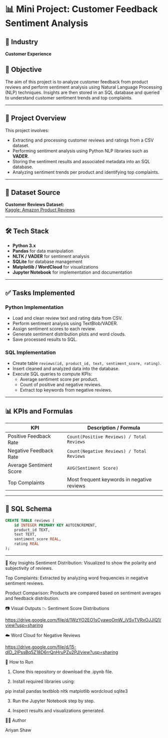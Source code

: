 # 📊 Mini Project: Customer Feedback Sentiment Analysis

## 🏢 Industry
**Customer Experience**

## 🎯 Objective
The aim of this project is to analyze customer feedback from product reviews and perform sentiment analysis using Natural Language Processing (NLP) techniques. Insights are then stored in an SQL database and queried to understand customer sentiment trends and top complaints.

---

## 🧩 Project Overview

This project involves:
- Extracting and processing customer reviews and ratings from a CSV dataset.
- Performing sentiment analysis using Python NLP libraries such as **VADER**.
- Storing the sentiment results and associated metadata into an SQL database.
- Analyzing sentiment trends per product and identifying top complaints.

---

## 📁 Dataset Source

**Customer Reviews Dataset:**  
[Kaggle: Amazon Product Reviews](https://www.kaggle.com/datasets/bittlingmayer/amazonreviews)

---

## 🛠️ Tech Stack

- **Python 3.x**
- **Pandas** for data manipulation
- **NLTK / VADER** for sentiment analysis
- **SQLite** for database management
- **Matplotlib / WordCloud** for visualizations
- **Jupyter Notebook** for implementation and documentation

---

## ✅ Tasks Implemented

### Python Implementation
- Load and clean review text and rating data from CSV.
- Perform sentiment analysis using TextBlob/VADER.
- Assign sentiment scores to each review.
- Generate sentiment distribution plots and word clouds.
- Save processed results to SQL.

### SQL Implementation
- Create table `reviews(id, product_id, text, sentiment_score, rating)`.
- Insert cleaned and analyzed data into the database.
- Execute SQL queries to compute KPIs:
  - Average sentiment score per product.
  - Count of positive and negative reviews.
  - Extract top keywords from negative reviews.

---

## 📊 KPIs and Formulas

| KPI                      | Description / Formula                                 |
|--------------------------|--------------------------------------------------------|
| Positive Feedback Rate   | `Count(Positive Reviews) / Total Reviews`             |
| Negative Feedback Rate   | `Count(Negative Reviews) / Total Reviews`             |
| Average Sentiment Score  | `AVG(Sentiment Score)`                                |
| Top Complaints           | Most frequent keywords in negative reviews            |

---

## 🧮 SQL Schema

```sql
CREATE TABLE reviews (
    id INTEGER PRIMARY KEY AUTOINCREMENT,
    product_id TEXT,
    text TEXT,
    sentiment_score REAL,
    rating REAL
);
```

--------------------------------------------------------------------------------------------------

📌 Key Insights
Sentiment Distribution: Visualized to show the polarity and subjectivity of reviews.

Top Complaints: Extracted by analyzing word frequencies in negative sentiment reviews.

Product Comparison: Products are compared based on sentiment averages and feedback distribution.

📷 Visual Outputs
📉 Sentiment Score Distributions

https://drive.google.com/file/d/1WzYO2EO1sCyawoOmW_iVSvTVRxOJJlQ1/view?usp=sharing

☁️ Word Cloud for Negative Reviews

https://drive.google.com/file/d/15-dID_2IPssBq5Z18D6rrQnHruPZu2PJ/view?usp=sharing

🚀 How to Run
1. Clone this repository or download the .ipynb file.

2. Install required libraries using:

pip install pandas textblob nltk matplotlib wordcloud sqlite3

3. Run the Jupyter Notebook step by step.

4. Inspect results and visualizations generated.

👨‍💻 Author

Ariyan Shaw